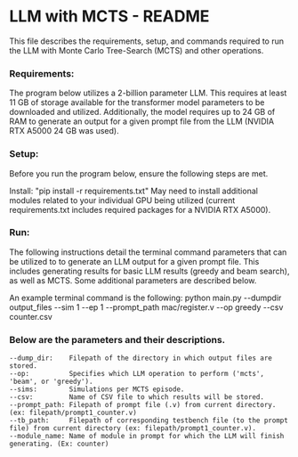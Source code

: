 # LLM with MCTS - README

This file describes the requirements, setup, and commands required to run the LLM with Monte Carlo Tree-Search (MCTS) and other operations.

### Requirements:
The program below utilizes a 2-billion parameter LLM. This requires at least 11 GB of storage available for the transformer model parameters to be downloaded and utilized.
Additionally, the model requires up to 24 GB of RAM to generate an output for a given prompt file from the LLM (NVIDIA RTX A5000 24 GB was used).

### Setup:
Before you run the program below, ensure the following steps are met.

Install: "pip install -r requirements.txt"
May need to install additional modules related to your individual GPU being utilized (current requirements.txt includes required packages for a NVIDIA RTX A5000).

### Run:
The following instructions detail the terminal command parameters that can be utilized to
to generate an LLM output for a given prompt file. This includes generating results for basic LLM results (greedy and beam search), as well as MCTS.
Some additional parameters are described below.

An example terminal command is the following:
python main.py --dumpdir output_files --sim 1 --ep 1 --prompt_path mac/register.v --op greedy --csv counter.csv

### Below are the parameters and their descriptions.
```
--dump_dir:    Filepath of the directory in which output files are stored.
--op:          Specifies which LLM operation to perform ('mcts', 'beam', or 'greedy').
--sims:        Simulations per MCTS episode.
--csv: 	       Name of CSV file to which results will be stored.
--prompt_path: Filepath of prompt file (.v) from current directory. (ex: filepath/prompt1_counter.v)
--tb_path:     Filepath of corresponding testbench file (to the prompt file) from current directory (ex: filepath/prompt1_counter.v).
--module_name: Name of module in prompt for which the LLM will finish generating. (Ex: counter)
```
